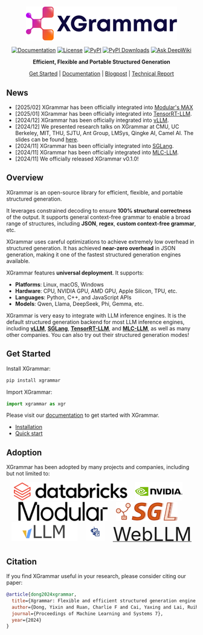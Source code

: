 <div align="center" id="top">

<img src="https://raw.githubusercontent.com/mlc-ai/xgrammar/main/assets/logo.svg" alt="logo" width="400" margin="10px"></img>

[![Documentation](https://img.shields.io/badge/docs-latest-green)](https://xgrammar.mlc.ai/docs/)
[![License](https://img.shields.io/badge/license-apache_2-blue)](https://github.com/mlc-ai/xgrammar/blob/main/LICENSE)
[![PyPI](https://img.shields.io/pypi/v/xgrammar)](https://pypi.org/project/xgrammar)
[![PyPI Downloads](https://static.pepy.tech/badge/xgrammar)](https://pepy.tech/projects/xgrammar)
[![Ask DeepWiki](https://deepwiki.com/badge.svg)](https://deepwiki.com/mlc-ai/xgrammar)

**Efficient, Flexible and Portable Structured Generation**


[Get Started](#get-started) | [Documentation](https://xgrammar.mlc.ai/docs/) | [Blogpost](https://blog.mlc.ai/2024/11/22/achieving-efficient-flexible-portable-structured-generation-with-xgrammar) | [Technical Report](https://arxiv.org/abs/2411.15100)

</div>

## News
- [2025/02] XGrammar has been officially integrated into [Modular's MAX](https://docs.modular.com/max/serve/structured-output)
- [2025/01] XGrammar has been officially integrated into [TensorRT-LLM](https://github.com/NVIDIA/TensorRT-LLM).
- [2024/12] XGrammar has been officially integrated into [vLLM](https://github.com/vllm-project/vllm).
- [2024/12] We presented research talks on XGrammar at CMU, UC Berkeley, MIT, THU, SJTU, Ant Group, LMSys, Qingke AI, Camel AI. The slides can be found [here](https://docs.google.com/presentation/d/1iS7tu2EV4IKRWDaR0F3YD7ubrNqtGYUStSskceneelc/edit?usp=sharing).
- [2024/11] XGrammar has been officially integrated into [SGLang](https://github.com/sgl-project/sglang).
- [2024/11] XGrammar has been officially integrated into [MLC-LLM](https://github.com/mlc-ai/mlc-llm).
- [2024/11] We officially released XGrammar v0.1.0!

## Overview

XGrammar is an open-source library for efficient, flexible, and portable structured generation.

It leverages constrained decoding to ensure **100% structural correctness** of the output. It supports general context-free grammar to enable a broad range of structures, including **JSON**, **regex**, **custom context-free grammar**, etc.

XGrammar uses careful optimizations to achieve extremely low overhead in structured generation. It has achieved **near-zero overhead** in JSON generation, making it one of the fastest structured generation engines available.

XGrammar features **universal deployment**. It supports:
* **Platforms**: Linux, macOS, Windows
* **Hardware**: CPU, NVIDIA GPU, AMD GPU, Apple Silicon, TPU, etc.
* **Languages**: Python, C++, and JavaScript APIs
* **Models**: Qwen, Llama, DeepSeek, Phi, Gemma, etc.

XGrammar is very easy to integrate with LLM inference engines. It is the default structured generation backend for most LLM inference engines, including  [**vLLM**](https://github.com/vllm-project/vllm), [**SGLang**](https://github.com/sgl-project/sglang), [**TensorRT-LLM**](https://github.com/NVIDIA/TensorRT-LLM), and [**MLC-LLM**](https://github.com/mlc-ai/mlc-llm), as well as many other companies. You can also try out their structured generation modes!

## Get Started

Install XGrammar:
```bash
pip install xgrammar
```

Import XGrammar:
```python
import xgrammar as xgr
```

Please visit our [documentation](https://xgrammar.mlc.ai/docs/) to get started with XGrammar.
- [Installation](https://xgrammar.mlc.ai/docs/start/installation)
- [Quick start](https://xgrammar.mlc.ai/docs/start/quick_start)


## Adoption

XGrammar has been adopted by many projects and companies, including but not limited to:

<div align="center">

[<img src="https://raw.githubusercontent.com/mlc-ai/XGrammar-web-assets/refs/heads/main/repo/databricks.svg" height=50/>](https://www.databricks.com/)
&emsp;
[<img src="https://raw.githubusercontent.com/mlc-ai/XGrammar-web-assets/refs/heads/main/repo/nvidia.svg" height=50/>](https://github.com/NVIDIA/TensorRT-LLM)
&emsp;
[<img src="https://raw.githubusercontent.com/mlc-ai/XGrammar-web-assets/refs/heads/main/repo/modular.svg" height=50/>](https://www.modular.com/)
&emsp;
[<img src="https://raw.githubusercontent.com/mlc-ai/XGrammar-web-assets/refs/heads/main/repo/sglang.png" height=50/>](https://github.com/sgl-project/sglang)
&emsp;
[<img src="https://raw.githubusercontent.com/mlc-ai/XGrammar-web-assets/refs/heads/main/repo/vllm.png" height=50/>](https://github.com/vllm-project/vllm)
&emsp;
[<img src="https://raw.githubusercontent.com/mlc-ai/XGrammar-web-assets/refs/heads/main/repo/mlc.jpeg" height=50/>](https://github.com/mlc-ai/mlc-llm)
&emsp;
[<span style="font-size:50px">WebLLM</span>](https://github.com/mlc-ai/web-llm)

</div>

## Citation

If you find XGrammar useful in your research, please consider citing our paper:

```bibtex
@article{dong2024xgrammar,
  title={Xgrammar: Flexible and efficient structured generation engine for large language models},
  author={Dong, Yixin and Ruan, Charlie F and Cai, Yaxing and Lai, Ruihang and Xu, Ziyi and Zhao, Yilong and Chen, Tianqi},
  journal={Proceedings of Machine Learning and Systems 7},
  year={2024}
}
```
